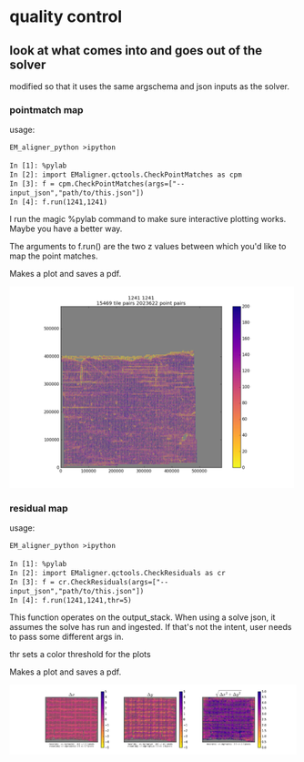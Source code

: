 # quality control
## look at what comes into and goes out of the solver

modified so that it uses the same argschema and json inputs as the solver.

### pointmatch map

usage:
```
EM_aligner_python >ipython

In [1]: %pylab
In [2]: import EMaligner.qctools.CheckPointMatches as cpm
In [3]: f = cpm.CheckPointMatches(args=["--input_json","path/to/this.json"])
In [4]: f.run(1241,1241)

```
I run the magic %pylab command to make sure interactive plotting works. Maybe you have a better way.

The arguments to f.run() are the two z values between which you'd like to map the point matches.

Makes a plot and saves a pdf.

<img src="./figures/pointmatch_map_example.png" width="500">

### residual map

usage:
```
EM_aligner_python >ipython

In [1]: %pylab
In [2]: import EMaligner.qctools.CheckResiduals as cr
In [3]: f = cr.CheckResiduals(args=["--input_json","path/to/this.json"])
In [4]: f.run(1241,1241,thr=5)

```
This function operates on the output_stack. When using a solve json, it assumes the solve has run and ingested. If that's not the intent, user needs to pass some different args in.

thr sets a color threshold for the plots

Makes a plot and saves a pdf.

<img src="./figures/residual_map_example.png" width="900">

